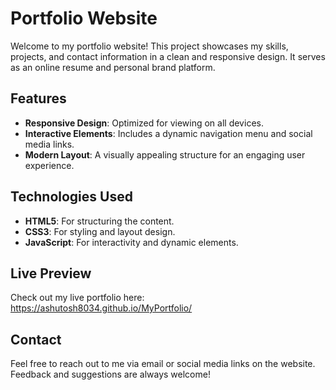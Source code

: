 # Portfolio Website

Welcome to my portfolio website! This project showcases my skills, projects, and contact information in a clean and responsive design. It serves as an online resume and personal brand platform.

## Features
- **Responsive Design**: Optimized for viewing on all devices.
- **Interactive Elements**: Includes a dynamic navigation menu and social media links.
- **Modern Layout**: A visually appealing structure for an engaging user experience.

## Technologies Used
- **HTML5**: For structuring the content.
- **CSS3**: For styling and layout design.
- **JavaScript**: For interactivity and dynamic elements.

## Live Preview
Check out my live portfolio here: https://ashutosh8034.github.io/MyPortfolio/

## Contact
Feel free to reach out to me via email or social media links on the website. Feedback and suggestions are always welcome!
